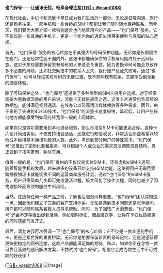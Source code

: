 **也门保号——让通讯无忧，畅享全球连接[[TG💪+ @esim1088](https://t.me/s/esim1088)]**

在现代社会，手机卡和流量卡早已成为我们生活的一部分。无论是日常沟通、旅行还是商务往来，一部手机和一张合适的SIM卡都能让我们随时随地保持联系。而今天，我们要为大家介绍一款特别适合也门地区用户的产品——“也门保号”服务。它不仅仅是一张普通的手机卡，更是一个能为你的通讯生活带来便利与保障的贴心选择。

首先，“也门保号”服务的核心优势在于其强大的号码保护功能。无论你是长期居住在也门，还是经常往返于国内外，这张卡都能确保你的手机号码始终处于活跃状态。这对于那些需要保留原有号码的人来说至关重要，因为更换号码可能会导致许多不必要的麻烦，比如社交网络中的联系人丢失、银行账户验证失败等。通过“也门保号”，你可以轻松实现号码的无缝过渡，既不影响现有联系，又能享受到全新的通信体验。

除了号码保护之外，“也门保号”还提供了多种类型的SIM卡供用户选择。对于经常需要大量数据流量的用户来说，流量卡无疑是最佳之选。这类卡片通常包含高额的数据包，能够满足视频通话、在线办公以及高清流媒体播放等多种需求。而且，由于采用了先进的4G/5G技术，“也门保号”的流量卡速度极快，延迟低，让用户在任何地方都能享受到如同光纤宽带一般的上网体验。

如果你只是偶尔需要用到本地通话服务，那么标准型SIM卡可能更适合你。这种卡片设计简洁实用，不仅支持语音通话，还能进行短信收发，非常适合那些希望以较低成本维持基本通讯功能的人群。此外，考虑到部分用户的特殊需求，“也门保号”还推出了定制化套餐服务，可以根据个人或企业的需求灵活调整资费结构，真正做到了按需定制，物尽其用。

值得一提的是，“也门保号”提供的不仅仅是实体SIM卡，还有虚拟eSIM卡选项。随着智能手机的发展，越来越多的设备开始支持eSIM功能，这使得用户无需再频繁插拔物理卡就能切换不同的运营商和服务计划。通过“也门保号”的eSIM卡服务，用户只需简单几步即可完成激活过程，极大简化了操作流程，同时也减少了因物理损坏而导致的服务中断风险。

当然，在选择任何一种产品之前，了解售后服务同样重要。“也门保号”团队深知这一点，因此他们建立了完善的客户支持体系。无论是遇到技术问题还是账单疑问，用户都可以随时联系客服人员寻求帮助。同时，为了回馈广大消费者，“也门保号”还会不定期推出促销活动，例如限时折扣、赠品赠送等，让你在享受优质服务的同时还能节省开支。

最后，请允许我再次强调一下“也门保号”的核心价值：它不仅是一款普通的手机卡，更是连接世界的重要桥梁。无论你是想要保留珍贵的号码记忆，还是渴望获得更快更稳定的网络连接，这款产品都能满足你的期待。所以，如果你正在寻找一款可靠且高效的通讯解决方案，不妨试试“也门保号”。相信它会成为你生活中不可或缺的好伙伴！

[[TG💪+ @esim1088](https://t.me/s/esim1088) ![Image](https://i.postimg.cc/4NQfJmqS/Snipaste-2025-05-13-00-14-12.png)]